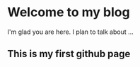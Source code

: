 # Welcome to my blog

I'm glad you are here. I plan to talk about ...

## This is my first github page
